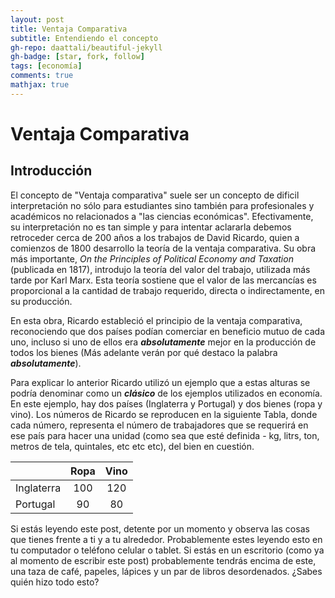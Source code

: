 ```yaml
---
layout: post
title: Ventaja Comparativa
subtitle: Entendiendo el concepto 
gh-repo: daattali/beautiful-jekyll
gh-badge: [star, fork, follow]
tags: [economía]
comments: true
mathjax: true
---
```

<script type="text/javascript" async
  src="https://cdn.mathjax.org/mathjax/latest/MathJax.js?config=TeX-MML-AM_CHTML">
</script>

# Ventaja Comparativa 

## Introducción
El concepto de "Ventaja comparativa" suele ser un concepto de dificil interpretación no sólo para estudiantes sino también para profesionales y académicos no relacionados a "las ciencias económicas". Efectivamente, su interpretación no es tan simple y para intentar aclararla debemos retroceder cerca de 200 años a los trabajos de David Ricardo, quien a comienzos de 1800 desarrollo la teoría de la ventaja comparativa. Su obra más importante, _On the Principles of Political Economy and Taxation_ (publicada en 1817), introdujo la teoría del valor del trabajo, utilizada más tarde por Karl Marx. Esta teoría sostiene que el valor de las mercancías es proporcional a la cantidad de trabajo requerido, directa o indirectamente, en su producción. 

En esta obra, Ricardo estableció el principio de la ventaja comparativa, reconociendo que dos países podían comerciar en beneficio mutuo de cada uno, incluso si uno de ellos era **_absolutamente_** mejor en la producción de todos los bienes (Más adelante verán por qué destaco la palabra **_absolutamente_**).

Para explicar lo anterior Ricardo utilizó un ejemplo que a estas alturas se podría denominar como un **_clásico_** de los ejemplos utilizados en economía. En este ejemplo, hay dos países (Inglaterra y Portugal) y dos bienes (ropa y vino).  Los números de Ricardo se reproducen en la siguiente Tabla, donde cada número, representa el número de trabajadores que se requerirá en ese país para hacer una unidad (como sea que esté definida - kg, litrs, ton, metros de tela, quintales, etc etc etc), del bien en cuestión.

|             | Ropa   | Vino   |
|-------------|:------:|:------:|
| Inglaterra  |  100   | 120    |
| Portugal    | 90     | 80     |





Si estás leyendo este post, detente por un momento y observa las cosas que tienes frente a ti y a tu alrededor. Probablemente estes leyendo esto en tu computador o teléfono celular o tablet. Si estás en un escritorio (como ya al momento de escribir este post) probablemente tendrás encima de este, una taza de café, papeles, lápices y un par de libros desordenados. ¿Sabes quién hizo todo esto? 





